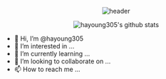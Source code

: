 <div align="center">
  
![header](https://capsule-render.vercel.app/api?type=Venom&color=fffdc7&text=👋Welcome%20to%20HaYoung's%20GitHub%20&fontColor=008080&fontSize=37&height=170)


![hayoung305's github stats](https://github-readme-stats.vercel.app/api?username=hayoung305&show_icons=true)
</div>

- 👋 Hi, I’m @hayoung305
- 👀 I’m interested in ...
- 🌱 I’m currently learning ...
- 💞️ I’m looking to collaborate on ...
- 📫 How to reach me ...

<!---
hayoung305/hayoung305 is a ✨ special ✨ repository because its `README.md` (this file) appears on your GitHub profile.
You can click the Preview link to take a look at your changes.
--->

